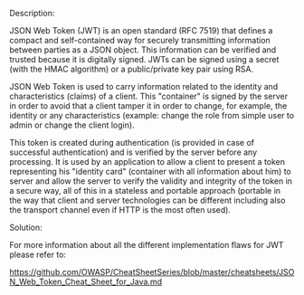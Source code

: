 Description:

JSON Web Token (JWT) is an open standard (RFC 7519) that defines a compact and self-contained way 
for securely transmitting information between parties as a JSON object. This information can be verified and 
trusted because it is digitally signed. JWTs can be signed using a secret (with the HMAC algorithm) or 
a public/private key pair using RSA.

JSON Web Token is used to carry information related to the identity and characteristics (claims) of a 
client. This "container" is signed by the server in order to avoid that a client tamper it in order to 
change, for example, the identity or any characteristics (example: change the role from simple user to 
admin or change the client login).

This token is created during authentication (is provided in case of successful authentication) and is 
verified by the server before any processing. It is used by an application to allow a client to present 
a token representing his "identity card" (container with all information about him) to server and allow 
the server to verify the validity and integrity of the token in a secure way, all of this in a stateless 
and portable approach (portable in the way that client and server technologies can be different 
including also the transport channel even if HTTP is the most often used).

Solution:

For more information about all the different implementation flaws for JWT please refer to:

https://github.com/OWASP/CheatSheetSeries/blob/master/cheatsheets/JSON_Web_Token_Cheat_Sheet_for_Java.md
